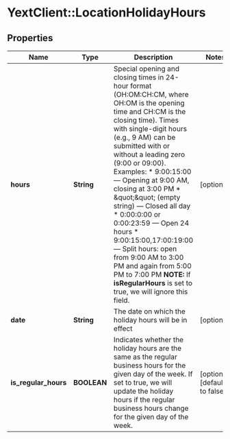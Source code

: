 # YextClient::LocationHolidayHours

## Properties
Name | Type | Description | Notes
------------ | ------------- | ------------- | -------------
**hours** | **String** | Special opening and closing times in 24-hour format (OH:OM:CH:CM, where OH:OM is the opening time and CH:CM is the closing time).  Times with single-digit hours (e.g., 9 AM) can be submitted with or without a leading zero (9:00 or 09:00).  Examples: * 9:00:15:00 — Opening at 9:00 AM, closing at 3:00 PM * \&quot;\&quot; (empty string) — Closed all day * 0:00:0:00 or 0:00:23:59 — Open 24 hours * 9:00:15:00,17:00:19:00 — Split hours: open from 9:00 AM to 3:00 PM and again from 5:00 PM to 7:00 PM  **NOTE:** If **isRegularHours** is set to true, we will ignore this field.  | [optional] 
**date** | **String** | The date on which the holiday hours will be in effect | [optional] 
**is_regular_hours** | **BOOLEAN** | Indicates whether the holiday hours are the same as the regular business hours for the given day of the week. If set to true, we will update the holiday hours if the regular business hours change for the given day of the week. | [optional] [default to false]



